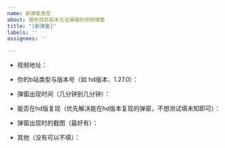 ```yaml
---
name: 新弹窗类型
about: 报告目前版本无法屏蔽的视频弹窗
title: "[新弹窗]"
labels: ''
assignees: ''

---
```


- 视频地址：

- 你的b站类型与版本号（如 hd版本、1.27.0）：

- 弹窗出现时间（几分钟到几分钟）：

- 能否在hd版复现（优先解决能在hd版本复现的弹窗，不想测试填未知即可）：

- 弹窗出现时的截图（最好有）：

- 其他（没有可以不填）：
